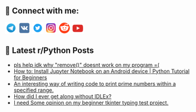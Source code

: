 ## 🔎 Connect with me:
[<img src="https://github.com/bullbesh/bullbesh/blob/main/images/Telegram.png" width="32" height="32" />](https://t.me/bullbesh)
[<img src="https://github.com/bullbesh/bullbesh/blob/main/images/VK.png" width="32" height="32" />](https://vk.com/bullbesh)
[<img src="https://github.com/bullbesh/bullbesh/blob/main/images/Twitter.png" width="32" height="32" />](https://twitter.com/bullbesh1)
[<img src="https://github.com/bullbesh/bullbesh/blob/main/images/Instagram.png" width="32" height="32" />](https://www.instagram.com/bullbesh)
[<img src="https://github.com/bullbesh/bullbesh/blob/main/images/Reddit.png" width="32" height="32" />](https://www.reddit.com/user/bullbesh)
[<img src="https://github.com/bullbesh/bullbesh/blob/main/images/YouTube.png" width="32" height="32" />](https://www.youtube.com/channel/UCtfjRs6uzgq5mfm8S06WTcg)

## 📕 Latest r/Python Posts
<!-- BLOG-POST-LIST:START -->
- [pls help idk why &quot;remove&lpar;&rpar;&quot; doesnt work on my program =&lpar;](https://www.reddit.com/r/Python/comments/10p6tqd/pls_help_idk_why_remove_doesnt_work_on_my_program/)
- [How to: Install Jupyter Notebook on an Android device | Python Tutorial for Beginners](https://www.reddit.com/r/Python/comments/10p5zgr/how_to_install_jupyter_notebook_on_an_android/)
- [An interesting way of writing code to print prime numbers within a specified range.](https://www.reddit.com/r/Python/comments/10p57eb/an_interesting_way_of_writing_code_to_print_prime/)
- [How did I ever get along without IDLEx?](https://www.reddit.com/r/Python/comments/10p3ma7/how_did_i_ever_get_along_without_idlex/)
- [I need Some opinion on my beginner tkinter typing test project.](https://www.reddit.com/r/Python/comments/10p3gqt/i_need_some_opinion_on_my_beginner_tkinter_typing/)
<!-- BLOG-POST-LIST:END -->

